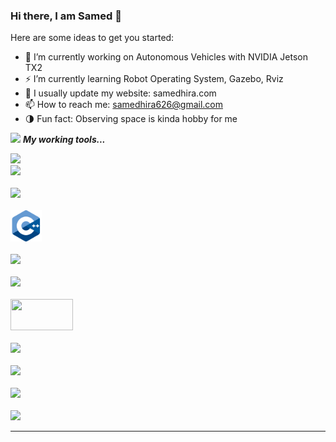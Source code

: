 ### Hi there, I am Samed 👋


Here are some ideas to get you started:

- :blue_heart: I’m currently working on Autonomous Vehicles with NVIDIA Jetson TX2
- :zap: I’m currently learning Robot Operating System, Gazebo, Rviz
- :bell: I usually update my website: samedhira.com
- 📫 How to reach me: samedhira626@gmail.com
- :last_quarter_moon: Fun fact: Observing space is kinda hobby for me

<img src="https://media.giphy.com/media/iY8CRBdQXODJSCERIr/giphy.gif" width="30px">&nbsp;***My working tools...***
<p align="left">
  
  <code><img height="50" src="https://github.com/uannabi/-/blob/master/resource/git.svg"></code>
  <code> <img height="50" src="https://github.com/uannabi/-/blob/master/resource/linux-ar21.svg"> </code>
  <code> <img height="50" src="https://github.com/uannabi/-/blob/master/resource/python-icon.svg"> </code>
  <code> <img height="50" src="https://raw.githubusercontent.com/devicons/devicon/master/icons/cplusplus/cplusplus-original.svg"> </code>
  <code> <img height="50" src="https://upload.wikimedia.org/wikipedia/commons/7/7e/Spyder_logo.svg"> </code>
  <code> <img height="50" src="https://www.vectorlogo.zone/logos/jupyter/jupyter-ar21.svg"> </code>
  <code> <img height="50" src="https://matplotlib.org/2.2.5/_images/sphx_glr_logos2_001.png" width='100'> </code>
  <code> <img height="50" src="https://upload.wikimedia.org/wikipedia/commons/thumb/e/ed/Pandas_logo.svg/768px-Pandas_logo.svg.png"> </code>
  <code> <img height="50" src="https://www.vectorlogo.zone/logos/numpy/numpy-ar21.svg"> </code>
  <code> <img height="50" src="https://seeklogo.com/images/S/scikit-learn-logo-8766D07E2E-seeklogo.com.png"> </code>
  <code> <img height="50" src="https://www.vectorlogo.zone/logos/tensorflow/tensorflow-ar21.svg"> </code>
  <hr>
  <p align="center">


<div class="social-icons">
            <a class="social-icon" href="https://www.linkedin.com/in/samedhira/"><i class="fab fa-linkedin-in"></i></a>
						<a class="social-icon" href="https://github.com/SamedHira626"><i class="fab fa-github"></i></a>
						<a class="social-icon" href="https://medium.com/@samedhira"><i class="fab fa-medium"></i></a>
</div>
 

 

